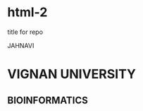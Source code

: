 # html-2
title for repo
<!DOCTYPE html>
<html>
<head>
<tittle>JAHNAVI</tittle>
</head>
<body>

<h1> VIGNAN UNIVERSITY</h1>
<h2> BIOINFORMATICS</h2>

</body>
</html>

